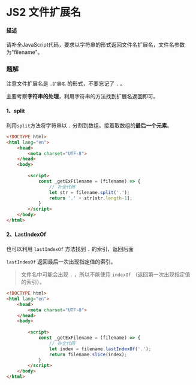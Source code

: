 # JS2 文件扩展名


#### 描述

请补全JavaScript代码，要求以字符串的形式返回文件名扩展名，文件名参数为"filename"。



### 题解

注意文件扩展名是 `.扩展名` 的形式，不要忘记了 `.` 。

主要考察**字符串的处理**，利用字符串的方法找到扩展名返回即可。

#### 1、split

利用`split`方法将字符串以 `.` 分割到数组，接着取数组的**最后一个元素**。

```html
<!DOCTYPE html>
<html lang="en">
    <head>
        <meta charset="UTF-8">
    </head>
    <body>
        
        <script>
            const _getExFilename = (filename) => {
                // 补全代码
                let str = filename.split('.');
                return '.' + str[str.length-1];
            }
        </script>
    </body>
</html>
```

#### 2、LastIndexOf

也可以利用 `lastIndexOf` 方法找到 `.` 的索引，返回后面

`lastIndexOf` 返回最后一次出现指定值的索引。

> 文件名中可能会出现 `.` ，所以不能使用 `indexOf` （返回第一次出现指定值的索引）。

```html
<!DOCTYPE html>
<html lang="en">
    <head>
        <meta charset="UTF-8">
    </head>
    <body>
        
        <script>
            const _getExFilename = (filename) => {
                // 补全代码
                let index = filename.lastIndexOf('.');
                return filename.slice(index);
            }
        </script>
    </body>
</html>
```

